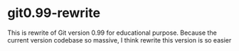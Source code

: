 # git0.99-rewrite
This is rewrite of Git version 0.99 for educational purpose. Because the current version codebase so massive, I think rewrite this version is so easier
